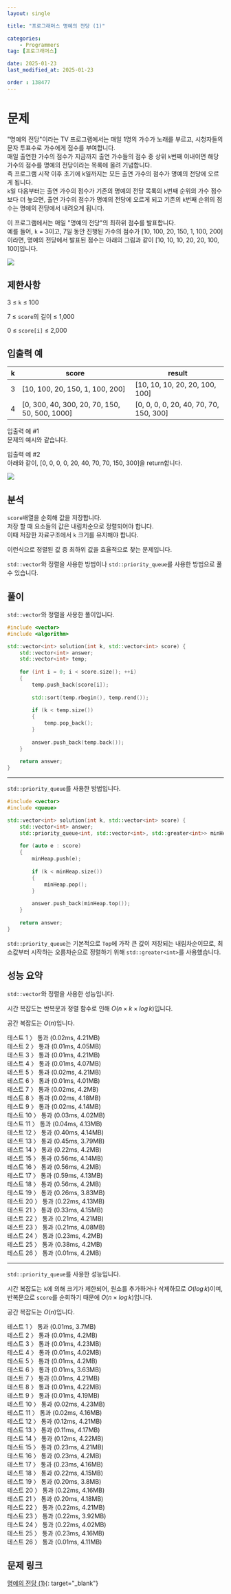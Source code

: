 ```yaml
---
layout: single

title: "프로그래머스 명예의 전당 (1)"

categories:
    - Programmers
tag: [프로그래머스]

date: 2025-01-23
last_modified_at: 2025-01-23

order : 138477
---
```


# 문제

"명예의 전당"이라는 TV 프로그램에서는 매일 1명의 가수가 노래를 부르고, 시청자들의 문자 투표수로 가수에게 점수를 부여합니다.  
매일 출연한 가수의 점수가 지금까지 출연 가수들의 점수 중 상위 `k`번째 이내이면 해당 가수의 점수를 명예의 전당이라는 목록에 올려 기념합니다.  
즉 프로그램 시작 이후 초기에 k일까지는 모든 출연 가수의 점수가 명예의 전당에 오르게 됩니다.  
`k`일 다음부터는 출연 가수의 점수가 기존의 명예의 전당 목록의 `k`번째 순위의 가수 점수보다 더 높으면, 출연 가수의 점수가 명예의 전당에 오르게 되고 기존의 `k`번째 순위의 점수는 명예의 전당에서 내려오게 됩니다.

이 프로그램에서는 매일 "명예의 전당"의 최하위 점수를 발표합니다.  
예를 들어, `k` = 3이고, 7일 동안 진행된 가수의 점수가 [10, 100, 20, 150, 1, 100, 200]이라면, 명예의 전당에서 발표된 점수는 아래의 그림과 같이 [10, 10, 10, 20, 20, 100, 100]입니다.

![](https://grepp-programmers.s3.ap-northeast-2.amazonaws.com/files/production/b0893853-7471-47c0-b7e5-1e8b46002810/%EA%B7%B8%EB%A6%BC1.png)

## 제한사항

3 ≤ `k` ≤ 100

7 ≤ `score`의 길이 ≤ 1,000

0 ≤ `score[i]` ≤ 2,000

## 입출력 예

|k|score|result|
|---|---|---|
|3|[10, 100, 20, 150, 1, 100, 200]|[10, 10, 10, 20, 20, 100, 100]|
|4|	[0, 300, 40, 300, 20, 70, 150, 50, 500, 1000]|[0, 0, 0, 0, 20, 40, 70, 70, 150, 300]|

입출력 예 #1  
문제의 예시와 같습니다.

입출력 예 #2  
아래와 같이, [0, 0, 0, 0, 20, 40, 70, 70, 150, 300]을 return합니다.

![](https://grepp-programmers.s3.ap-northeast-2.amazonaws.com/files/production/5175c32d-44d7-4b13-be47-360bbe6a553c/%EA%B7%B8%EB%A6%BC2.png)

## 분석

`score`배열을 순회해 값을 저장합니다.  
저장 할 때 요소들의 값은 내림차순으로 정렬되어야 합니다.  
이때 저장한 자료구조에서 `k` 크기를 유지해야 합니다.

이런식으로 정렬된 값 중 최하위 값을 효율적으로 찾는 문제입니다.

`std::vector`와 정렬을 사용한 방법이나 `std::priority_queue`를 사용한 방법으로 풀 수 있습니다.

## 풀이

`std::vector`와 정렬을 사용한 풀이입니다.

```cpp
#include <vector>
#include <algorithm>

std::vector<int> solution(int k, std::vector<int> score) {
    std::vector<int> answer;
    std::vector<int> temp;
    
    for (int i = 0; i < score.size(); ++i)
    {
        temp.push_back(score[i]);
        
        std::sort(temp.rbegin(), temp.rend());
        
        if (k < temp.size())
        {
            temp.pop_back();
        }
        
        answer.push_back(temp.back());
    }
    
    return answer;
}
```

---

`std::priority_queue`를 사용한 방법입니다.

```cpp
#include <vector>
#include <queue>

std::vector<int> solution(int k, std::vector<int> score) {
    std::vector<int> answer;
    std::priority_queue<int, std::vector<int>, std::greater<int>> minHeap;
    
    for (auto e : score)
    {
        minHeap.push(e);
        
        if (k < minHeap.size())
        {
            minHeap.pop();
        }
        
        answer.push_back(minHeap.top());
    }
    
    return answer;
}
```

`std::priority_queue`는 기본적으로 `Top`에 가작 큰 값이 저장되는 내림차순이므로, 최소값부터 시작하는 오름차순으로 정렬하기 위해 `std::greater<int>`를 사용했습니다.

## 성능 요약

`std::vector`와 정렬을 사용한 성능입니다.

시간 복잡도는 반복문과 정렬 함수로 인해 $O(n \times k \times log \, k)$입니다.

공간 복잡도는 $O(n)$입니다.

테스트 1 〉 통과 (0.02ms, 4.21MB)  
테스트 2 〉 통과 (0.01ms, 4.05MB)  
테스트 3 〉 통과 (0.01ms, 4.21MB)  
테스트 4 〉 통과 (0.01ms, 4.07MB)  
테스트 5 〉 통과 (0.02ms, 4.21MB)  
테스트 6 〉 통과 (0.01ms, 4.01MB)  
테스트 7 〉 통과 (0.02ms, 4.2MB)  
테스트 8 〉 통과 (0.02ms, 4.18MB)  
테스트 9 〉 통과 (0.02ms, 4.14MB)  
테스트 10 〉 통과 (0.03ms, 4.02MB)  
테스트 11 〉 통과 (0.04ms, 4.13MB)  
테스트 12 〉 통과 (0.40ms, 4.14MB)  
테스트 13 〉 통과 (0.45ms, 3.79MB)  
테스트 14 〉 통과 (0.22ms, 4.2MB)  
테스트 15 〉 통과 (0.56ms, 4.14MB)  
테스트 16 〉 통과 (0.56ms, 4.2MB)  
테스트 17 〉 통과 (0.59ms, 4.13MB)  
테스트 18 〉 통과 (0.56ms, 4.2MB)  
테스트 19 〉 통과 (0.26ms, 3.83MB)  
테스트 20 〉 통과 (0.22ms, 4.13MB)  
테스트 21 〉 통과 (0.33ms, 4.15MB)  
테스트 22 〉 통과 (0.21ms, 4.21MB)  
테스트 23 〉 통과 (0.21ms, 4.08MB)  
테스트 24 〉 통과 (0.23ms, 4.2MB)  
테스트 25 〉 통과 (0.38ms, 4.2MB)  
테스트 26 〉 통과 (0.01ms, 4.2MB)  

---

`std::priority_queue`를 사용한 성능입니다.

시간 복잡도는 `k`에 의해 크기가 제한되어, 원소를 추가하거나 삭제하므로 $O(log \, k)$이며, 반복문으로 `score`를 순회하기 때문에 $O(n \times log \, k)$입니다.

공간 복잡도는 $O(n)$입니다.

테스트 1 〉 통과 (0.01ms, 3.7MB)  
테스트 2 〉 통과 (0.01ms, 4.2MB)  
테스트 3 〉 통과 (0.01ms, 4.23MB)  
테스트 4 〉 통과 (0.01ms, 4.02MB)  
테스트 5 〉 통과 (0.01ms, 4.2MB)  
테스트 6 〉 통과 (0.01ms, 3.63MB)  
테스트 7 〉 통과 (0.01ms, 4.21MB)  
테스트 8 〉 통과 (0.01ms, 4.22MB)  
테스트 9 〉 통과 (0.01ms, 4.19MB)  
테스트 10 〉 통과 (0.02ms, 4.23MB)  
테스트 11 〉 통과 (0.02ms, 4.16MB)  
테스트 12 〉 통과 (0.12ms, 4.21MB)  
테스트 13 〉 통과 (0.11ms, 4.17MB)  
테스트 14 〉 통과 (0.12ms, 4.22MB)  
테스트 15 〉 통과 (0.23ms, 4.21MB)  
테스트 16 〉 통과 (0.23ms, 4.2MB)  
테스트 17 〉 통과 (0.23ms, 4.16MB)  
테스트 18 〉 통과 (0.22ms, 4.15MB)  
테스트 19 〉 통과 (0.20ms, 3.8MB)  
테스트 20 〉 통과 (0.22ms, 4.16MB)  
테스트 21 〉 통과 (0.20ms, 4.18MB)  
테스트 22 〉 통과 (0.22ms, 4.21MB)  
테스트 23 〉 통과 (0.22ms, 3.92MB)  
테스트 24 〉 통과 (0.22ms, 4.02MB)  
테스트 25 〉 통과 (0.23ms, 4.16MB)  
테스트 26 〉 통과 (0.01ms, 4.11MB)  

## 문제 링크

[명예의 전당 (1)](https://school.programmers.co.kr/learn/courses/30/lessons/138477){: target="_blank"}